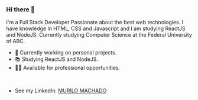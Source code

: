 ### Hi there 👋

I'm a Full Stack Developer Passionate about the best web technologies. I have knowledge in HTML, CSS and Javascript and I am studying ReactJS and NodeJS.
Currently studying Computer Science at the Federal University of ABC.

- 🔭 Currently working on personal projects.
- 📚 Studying ReactJS and NodeJS.
- 🙋‍♂️ Available for professional opportunities.

<br>

- See my LinkedIn: [MURILO MACHADO](https://www.linkedin.com/in/murilomb/)

<!--
**murilodevv/murilodevv** is a ✨ _special_ ✨ repository because its `README.md` (this file) appears on your GitHub profile.

Here are some ideas to get you started:

- 🔭 I’m currently working on ...
- 🌱 I’m currently learning ...
- 👯 I’m looking to collaborate on ...
- 🤔 I’m looking for help with ...
- 💬 Ask me about ...
- 📫 How to reach me: ...
- 😄 Pronouns: ...
- ⚡ Fun fact: ...
-->
